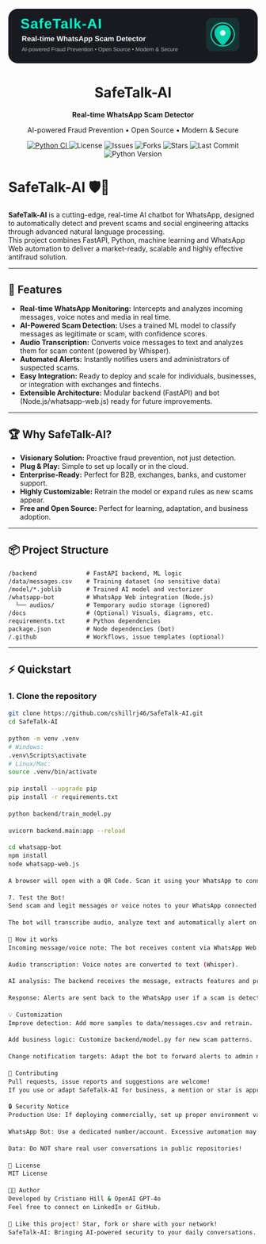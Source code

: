 <p align="center">
  <img src=".github/banner-safetalk-ai.svg" alt="SafeTX-AI Banner" width="600"/>
</p>

<h1 align="center">SafeTalk-AI</h1>

<p align="center"><strong>Real-time WhatsApp Scam Detector</strong></p>
<p align="center">AI-powered Fraud Prevention • Open Source • Modern & Secure</p>

<p align="center">
  <a href="https://github.com/cshillrj46/SafeTX-AI/actions/workflows/python_ci_workflow.yml">
    <img alt="Python CI" src="https://github.com/cshillrj46/SafeTX-AI/actions/workflows/python_ci_workflow.yml/badge.svg">
  </a>
  <img alt="License" src="https://img.shields.io/badge/license-MIT-brightgreen">
  <img alt="Issues" src="https://img.shields.io/github/issues/cshillrj46/SafeTX-AI?color=informational">
  <img alt="Forks" src="https://img.shields.io/github/forks/cshillrj46/SafeTX-AI?style=social">
  <img alt="Stars" src="https://img.shields.io/github/stars/cshillrj46/SafeTX-AI?style=social">
  <img alt="Last Commit" src="https://img.shields.io/github/last-commit/cshillrj46/SafeTX-AI?color=blueviolet">
  <img alt="Python Version" src="https://img.shields.io/badge/python-3.10+-blue">
</p>


# SafeTalk-AI 🛡️🤖

**SafeTalk-AI** is a cutting-edge, real-time AI chatbot for WhatsApp, designed to automatically detect and prevent scams and social engineering attacks through advanced natural language processing.  
This project combines FastAPI, Python, machine learning and WhatsApp Web automation to deliver a market-ready, scalable and highly effective antifraud solution.

---

## 🚀 Features

- **Real-time WhatsApp Monitoring:** Intercepts and analyzes incoming messages, voice notes and media in real time.
- **AI-Powered Scam Detection:** Uses a trained ML model to classify messages as legitimate or scam, with confidence scores.
- **Audio Transcription:** Converts voice messages to text and analyzes them for scam content (powered by Whisper).
- **Automated Alerts:** Instantly notifies users and administrators of suspected scams.
- **Easy Integration:** Ready to deploy and scale for individuals, businesses, or integration with exchanges and fintechs.
- **Extensible Architecture:** Modular backend (FastAPI) and bot (Node.js/whatsapp-web.js) ready for future improvements.

---

## 🏆 Why SafeTalk-AI?

- **Visionary Solution:** Proactive fraud prevention, not just detection.
- **Plug & Play:** Simple to set up locally or in the cloud.
- **Enterprise-Ready:** Perfect for B2B, exchanges, banks, and customer support.
- **Highly Customizable:** Retrain the model or expand rules as new scams appear.
- **Free and Open Source:** Perfect for learning, adaptation, and business adoption.

---

## 📦 Project Structure
```
/backend              # FastAPI backend, ML logic
/data/messages.csv    # Training dataset (no sensitive data)
/model/*.joblib       # Trained AI model and vectorizer
/whatsapp-bot         # WhatsApp Web integration (Node.js)
  └── audios/         # Temporary audio storage (ignored)
/docs                 # (Optional) Visuals, diagrams, etc.
requirements.txt      # Python dependencies
package.json          # Node dependencies (bot)
/.github              # Workflows, issue templates (optional)
```
---

## ⚡️ Quickstart

### 1. Clone the repository

```bash
git clone https://github.com/cshillrj46/SafeTalk-AI.git
cd SafeTalk-AI

python -m venv .venv
# Windows:
.venv\Scripts\activate
# Linux/Mac:
source .venv/bin/activate

pip install --upgrade pip
pip install -r requirements.txt

python backend/train_model.py

uvicorn backend.main:app --reload

cd whatsapp-bot
npm install
node whatsapp-web.js

A browser will open with a QR Code. Scan it using your WhatsApp to connect the bot.

7. Test the Bot!
Send scam and legit messages or voice notes to your WhatsApp connected to the bot.

The bot will transcribe audio, analyze text and automatically alert on any suspicious content.

🧠 How it works
Incoming message/voice note: The bot receives content via WhatsApp Web.

Audio transcription: Voice notes are converted to text (Whisper).

AI analysis: The backend receives the message, extracts features and predicts scam/legitimate status.

Response: Alerts are sent back to the WhatsApp user if a scam is detected, with details and confidence score.

💡 Customization
Improve detection: Add more samples to data/messages.csv and retrain.

Add business logic: Customize backend/model.py for new scam patterns.

Change notification targets: Adapt the bot to forward alerts to admin numbers, emails or external APIs.

🤝 Contributing
Pull requests, issue reports and suggestions are welcome!
If you use or adapt SafeTalk-AI for business, a mention or star is appreciated.

🔒 Security Notice
Production Use: If deploying commercially, set up proper environment variables, secure endpoints, and never expose sensitive training data.

WhatsApp Bot: Use a dedicated number/account. Excessive automation may risk account ban.

Data: Do NOT share real user conversations in public repositories!

📄 License
MIT License

👨‍💻 Author
Developed by Cristiano Hill & OpenAI GPT-4o
Feel free to connect on LinkedIn or GitHub.

📣 Like this project? Star, fork or share with your network!
SafeTalk-AI: Bringing AI-powered security to your daily conversations.
